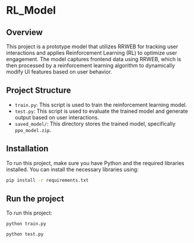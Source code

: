 # RL_Model

## Overview
This project is a prototype model that utilizes RRWEB for tracking user interactions and applies Reinforcement Learning (RL) to optimize user engagement. The model captures frontend data using RRWEB, which is then processed by a reinforcement learning algorithm to dynamically modify UI features based on user behavior.

## Project Structure
- `train.py`: This script is used to train the reinforcement learning model.
- `test.py`: This script is used to evaluate the trained model and generate output based on user interactions.
- `saved_model/`: This directory stores the trained model, specifically `ppo_model.zip`.

## Installation
To run this project, make sure you have Python and the required libraries installed. You can install the necessary libraries using:

```bash
pip install -r requirements.txt
```

## Run the project
To run this project:
```
python train.py
```
```
python test.py
```


